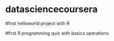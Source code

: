 # datasciencecoursera

#first helloworld project with R

#first R programming quiz with basics operations
